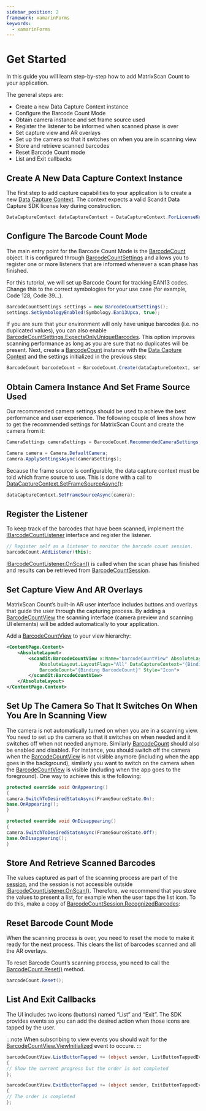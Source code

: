```yaml
---
sidebar_position: 2
framework: xamarinForms
keywords:
  - xamarinForms
---
```


# Get Started

In this guide you will learn step-by-step how to add MatrixScan Count to your application.

The general steps are:

- Create a new Data Capture Context instance
- Configure the Barcode Count Mode
- Obtain camera instance and set frame source used
- Register the listener to be informed when scanned phase is over
- Set capture view and AR overlays
- Set up the camera so that it switches on when you are in scanning view
- Store and retrieve scanned barcodes
- Reset Barcode Count mode
- List and Exit callbacks

## Create A New Data Capture Context Instance

The first step to add capture capabilities to your application is to create a new [Data Capture Context](https://docs.scandit.com/6.28/data-capture-sdk/xamarin.forms/core/api/data-capture-context.html#class-scandit.datacapture.core.DataCaptureContext). The context expects a valid Scandit Data Capture SDK license key during construction.

```csharp
DataCaptureContext dataCaptureContext = DataCaptureContext.ForLicenseKey("-- ENTER YOUR SCANDIT LICENSE KEY HERE --");
```

## Configure The Barcode Count Mode

The main entry point for the Barcode Count Mode is the [BarcodeCount](https://docs.scandit.com/6.28/data-capture-sdk/xamarin.forms/barcode-capture/api/barcode-count.html#class-scandit.datacapture.barcode.count.BarcodeCount) object. It is configured through [BarcodeCountSettings](https://docs.scandit.com/6.28/data-capture-sdk/xamarin.forms/barcode-capture/api/barcode-count-settings.html#class-scandit.datacapture.barcode.count.BarcodeCountSettings) and allows you to register one or more listeners that are informed whenever a scan phase has finished.

For this tutorial, we will set up Barcode Count for tracking EAN13 codes. Change this to the correct symbologies for your use case (for example, Code 128, Code 39…).

```csharp
BarcodeCountSettings settings = new BarcodeCountSettings();
settings.SetSymbologyEnabled(Symbology.Ean13Upca, true);
```

If you are sure that your environment will only have unique barcodes (i.e. no duplicated values), you can also enable [BarcodeCountSettings.ExpectsOnlyUniqueBarcodes](https://docs.scandit.com/6.28/data-capture-sdk/xamarin.forms/barcode-capture/api/barcode-count-settings.html#property-scandit.datacapture.barcode.count.BarcodeCountSettings.ExpectsOnlyUniqueBarcodes). This option improves scanning performance as long as you are sure that no duplicates will be present. Next, create a
[BarcodeCount](https://docs.scandit.com/6.28/data-capture-sdk/xamarin.forms/barcode-capture/api/barcode-count.html#class-scandit.datacapture.barcode.count.BarcodeCount) instance with the [Data Capture Context](https://docs.scandit.com/6.28/data-capture-sdk/xamarin.forms/core/api/data-capture-context.html#class-scandit.datacapture.core.DataCaptureContext) and the settings initialized in the previous step:

```csharp
BarcodeCount barcodeCount = BarcodeCount.Create(dataCaptureContext, settings);
```

## Obtain Camera Instance And Set Frame Source Used

Our recommended camera settings should be used to achieve the best performance and user experience. The following couple of lines show how to get the recommended settings for MatrixScan Count and create the camera from it:

```csharp
CameraSettings cameraSettings = BarcodeCount.RecommendedCameraSettings;

Camera camera = Camera.DefaultCamera;
camera.ApplySettingsAsync(cameraSettings);
```

Because the frame source is configurable, the data capture context must be told which frame source to use. This is done with a call to [DataCaptureContext.SetFrameSourceAsync()](https://docs.scandit.com/6.28/data-capture-sdk/xamarin.forms/core/api/data-capture-context.html#method-scandit.datacapture.core.DataCaptureContext.SetFrameSourceAsync):

```csharp
dataCaptureContext.SetFrameSourceAsync(camera);
```

## Register the Listener

To keep track of the barcodes that have been scanned, implement the [IBarcodeCountListener](https://docs.scandit.com/6.28/data-capture-sdk/xamarin.forms/barcode-capture/api/barcode-count-listener.html#interface-scandit.datacapture.barcode.count.IBarcodeCountListener) interface and register the listener.

```csharp
// Register self as a listener to monitor the barcode count session.
barcodeCount.AddListener(this);
```

[IBarcodeCountListener.OnScan()](https://docs.scandit.com/6.28/data-capture-sdk/xamarin.forms/barcode-capture/api/barcode-count-listener.html#method-scandit.datacapture.barcode.count.IBarcodeCountListener.OnScan) is called when the scan phase has finished and results can be retrieved from [BarcodeCountSession](https://docs.scandit.com/6.28/data-capture-sdk/xamarin.forms/barcode-capture/api/barcode-count-session.html#class-scandit.datacapture.barcode.count.BarcodeCountSession).

## Set Capture View And AR Overlays

MatrixScan Count’s built-in AR user interface includes buttons and overlays that guide the user through the capturing process. By adding a [BarcodeCountView](https://docs.scandit.com/6.28/data-capture-sdk/xamarin.forms/barcode-capture/api/ui/barcode-count-view.html#class-scandit.datacapture.barcode.count.ui.BarcodeCountView) the scanning interface (camera preview and scanning UI elements) will be added automatically to your application.

Add a [BarcodeCountView](https://docs.scandit.com/6.28/data-capture-sdk/xamarin.forms/barcode-capture/api/ui/barcode-count-view.html#class-scandit.datacapture.barcode.count.ui.BarcodeCountView) to your view hierarchy:

```xml
<ContentPage.Content>
    <AbsoluteLayout>
        <scandit:BarcodeCountView x:Name="barcodeCountView" AbsoluteLayout.LayoutBounds="0,0,1,1"
            AbsoluteLayout.LayoutFlags="All" DataCaptureContext="{Binding DataCaptureContext}"
            BarcodeCount="{Binding BarcodeCount}" Style="Icon">
        </scandit:BarcodeCountView>
    </AbsoluteLayout>
</ContentPage.Content>
```

## Set Up The Camera So That It Switches On When You Are In Scanning View

The camera is not automatically turned on when you are in a scanning view. You need to set up the camera so that it switches on when needed and it switches off when not needed anymore. Similarly [BarcodeCount](https://docs.scandit.com/6.28/data-capture-sdk/xamarin.forms/barcode-capture/api/barcode-count.html#class-scandit.datacapture.barcode.count.BarcodeCount) should also be enabled and disabled. For instance, you should switch off the camera when the [BarcodeCountView](https://docs.scandit.com/6.28/data-capture-sdk/xamarin.forms/barcode-capture/api/ui/barcode-count-view.html#class-scandit.datacapture.barcode.count.ui.BarcodeCountView) is not visible anymore (including when the app goes in the background), similarly you want to switch on the camera when the [BarcodeCountView](https://docs.scandit.com/6.28/data-capture-sdk/xamarin.forms/barcode-capture/api/ui/barcode-count-view.html#class-scandit.datacapture.barcode.count.ui.BarcodeCountView) is visible (including when the app goes to the foreground). One way to achieve this is the following:

```csharp
protected override void OnAppearing()
{
camera.SwitchToDesiredStateAsync(FrameSourceState.On);
base.OnAppearing();
}

protected override void OnDisappearing()
{
camera.SwitchToDesiredStateAsync(FrameSourceState.Off);
base.OnDisappearing();
}
```

## Store And Retrieve Scanned Barcodes

The values captured as part of the scanning process are part of the [session](https://docs.scandit.com/6.28/data-capture-sdk/xamarin.forms/barcode-capture/api/barcode-count-session.html#class-scandit.datacapture.barcode.count.BarcodeCountSession), and the session is not accessible outside [IBarcodeCountListener.OnScan()](https://docs.scandit.com/6.28/data-capture-sdk/xamarin.forms/barcode-capture/api/barcode-count-listener.html#method-scandit.datacapture.barcode.count.IBarcodeCountListener.OnScan). Therefore, we recommend that you store the values to present a list, for example when the user taps the list icon. To do this, make a copy of [BarcodeCountSession.RecognizedBarcodes](https://docs.scandit.com/6.28/data-capture-sdk/xamarin.forms/barcode-capture/api/barcode-count-session.html#property-scandit.datacapture.barcode.count.BarcodeCountSession.RecognizedBarcodes):

## Reset Barcode Count Mode

When the scanning process is over, you need to reset the mode to make it ready for the next process. This clears the list of barcodes scanned and all the AR overlays.

To reset Barcode Count’s scanning process, you need to call the [BarcodeCount.Reset()](https://docs.scandit.com/6.28/data-capture-sdk/xamarin.forms/barcode-capture/api/barcode-count.html#method-scandit.datacapture.barcode.count.BarcodeCount.Reset) method.

```csharp
barcodeCount.Reset();
```

## List And Exit Callbacks

The UI includes two icons (buttons) named “List” and “Exit”. The SDK provides events so you can add the desired action when those icons are tapped by the user.

:::note
When subscribing to view events you should wait for the [BarcodeCountView.ViewInitialized](https://docs.scandit.com/6.28/data-capture-sdk/xamarin.forms/barcode-capture/api/ui/barcode-count-view.html#property-scandit.datacapture.barcode.count.ui.BarcodeCountView.ViewInitialized) event to occure.
:::

```csharp
barcodeCountView.ListButtonTapped += (object sender, ListButtonTappedEventArgs args) =>
{
// Show the current progress but the order is not completed
};

barcodeCountView.ExitButtonTapped += (object sender, ExitButtonTappedEventArgs args) =>
{
// The order is completed
};
```
